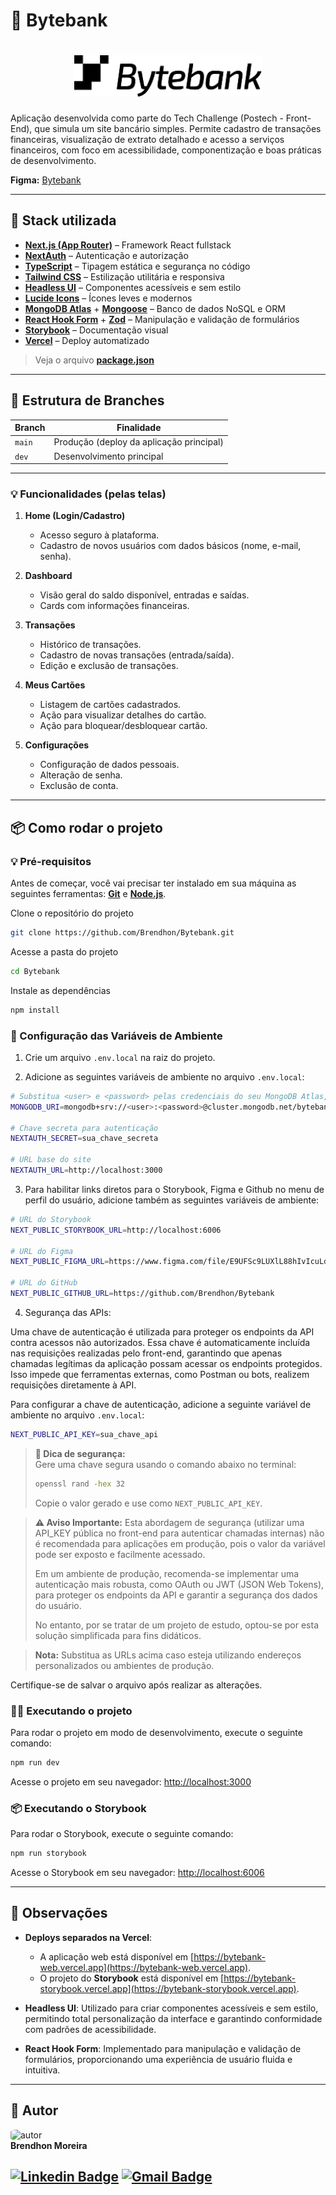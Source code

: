 # 💸 Bytebank

<h1 align="center">
    <img src="./public/logo.svg" width="300px;" alt="logo"/>
</h1>

Aplicação desenvolvida como parte do Tech Challenge (Postech - Front-End), que simula um site bancário simples. Permite cadastro de transações financeiras, visualização de extrato detalhado e acesso a serviços financeiros, com foco em acessibilidade, componentização e boas práticas de desenvolvimento.

**Figma:** [Bytebank](https://www.figma.com/design/E9UFSc9LUXlL88hIvIcuLd/Modelo-Fase-1---P%C3%93S-FIAP?node-id=503-4264)

---

## 🚀 Stack utilizada

- [**Next.js (App Router)**](https://nextjs.org/docs/app) – Framework React fullstack
- [**NextAuth**](https://next-auth.js.org/) – Autenticação e autorização
- [**TypeScript**](https://www.typescriptlang.org/) – Tipagem estática e segurança no código
- [**Tailwind CSS**](https://tailwindcss.com/) – Estilização utilitária e responsiva
- [**Headless UI**](https://headlessui.com/) – Componentes acessíveis e sem estilo
- [**Lucide Icons**](https://lucide.dev/) – Ícones leves e modernos
- [**MongoDB Atlas**](https://www.mongodb.com/atlas/database) + [**Mongoose**](https://mongoosejs.com/) – Banco de dados NoSQL e ORM
- [**React Hook Form**](https://react-hook-form.com/) + [**Zod**](https://zod.dev/) – Manipulação e validação de formulários
- [**Storybook**](https://storybook.js.org/) – Documentação visual
- [**Vercel**](https://vercel.com/) – Deploy automatizado

> Veja o arquivo  **[package.json](https://github.com/Brendhon/Bytebank/blob/main/package.json)**

---

## 📁 Estrutura de Branches

| Branch | Finalidade                               |
| ------ | ---------------------------------------- |
| `main` | Produção (deploy da aplicação principal) |
| `dev`  | Desenvolvimento principal                |

---

### 💡 **Funcionalidades (pelas telas)**

1. **Home (Login/Cadastro)**
   - Acesso seguro à plataforma.
   - Cadastro de novos usuários com dados básicos (nome, e-mail, senha).

2. **Dashboard**
   - Visão geral do saldo disponível, entradas e saídas.
   - Cards com informações financeiras.

3. **Transações**
   - Histórico de transações.
   - Cadastro de novas transações (entrada/saída).
   - Edição e exclusão de transações.

4. **Meus Cartões**
   - Listagem de cartões cadastrados.
   - Ação para visualizar detalhes do cartão.
   - Ação para bloquear/desbloquear cartão.

5. **Configurações**
   - Configuração de dados pessoais.
   - Alteração de senha.
   - Exclusão de conta.

---

## 📦 Como rodar o projeto

### 💡 Pré-requisitos

Antes de começar, você vai precisar ter instalado em sua máquina as seguintes ferramentas:
**[Git](https://git-scm.com)** e **[Node.js](https://nodejs.org/en/)**.<br> 

Clone o repositório do projeto

```bash
git clone https://github.com/Brendhon/Bytebank.git
```

Acesse a pasta do projeto

```bash
cd Bytebank
```

Instale as dependências

```bash
npm install
```

### 📄 Configuração das Variáveis de Ambiente

1. Crie um arquivo `.env.local` na raiz do projeto.

2. Adicione as seguintes variáveis de ambiente no arquivo `.env.local`:

```bash
# Substitua <user> e <password> pelas credenciais do seu MongoDB Atlas, mantendo o nome do banco de dados como "bytebank".
MONGODB_URI=mongodb+srv://<user>:<password>@cluster.mongodb.net/bytebank

# Chave secreta para autenticação
NEXTAUTH_SECRET=sua_chave_secreta

# URL base do site
NEXTAUTH_URL=http://localhost:3000
```

3. Para habilitar links diretos para o Storybook, Figma e Github no menu de perfil do usuário, adicione também as seguintes variáveis de ambiente:

```bash
# URL do Storybook
NEXT_PUBLIC_STORYBOOK_URL=http://localhost:6006

# URL do Figma
NEXT_PUBLIC_FIGMA_URL=https://www.figma.com/file/E9UFSc9LUXlL88hIvIcuLd/Modelo-Fase-1---P%C3%93S-FIAP?node-id=503-4264

# URL do GitHub
NEXT_PUBLIC_GITHUB_URL=https://github.com/Brendhon/Bytebank
```

4. Segurança das APIs:

Uma chave de autenticação é utilizada para proteger os endpoints da API contra acessos não autorizados. Essa chave é automaticamente incluída nas requisições realizadas pelo front-end, garantindo que apenas chamadas legítimas da aplicação possam acessar os endpoints protegidos. Isso impede que ferramentas externas, como Postman ou bots, realizem requisições diretamente à API.

Para configurar a chave de autenticação, adicione a seguinte variável de ambiente no arquivo `.env.local`:

```bash
NEXT_PUBLIC_API_KEY=sua_chave_api
```

> **🔐 Dica de segurança:**  
> Gere uma chave segura usando o comando abaixo no terminal:  
> ```bash
> openssl rand -hex 32
> ```  
> Copie o valor gerado e use como `NEXT_PUBLIC_API_KEY`.

> **⚠️ Aviso Importante:**
> Esta abordagem de segurança (utilizar uma API_KEY pública no front-end para autenticar chamadas internas) não é recomendada para aplicações em produção, pois o valor da variável pode ser exposto e facilmente acessado.
> 
> Em um ambiente de produção, recomenda-se implementar uma autenticação mais robusta, como OAuth ou JWT (JSON Web Tokens), para proteger os endpoints da API e garantir a segurança dos dados do usuário.
> 
> No entanto, por se tratar de um projeto de estudo, optou-se por esta solução simplificada para fins didáticos.

> **Nota:** Substitua as URLs acima caso esteja utilizando endereços personalizados ou ambientes de produção.

Certifique-se de salvar o arquivo após realizar as alterações.

### 🏃‍♂️ Executando o projeto

Para rodar o projeto em modo de desenvolvimento, execute o seguinte comando:

```bash
npm run dev
```

Acesse o projeto em seu navegador: [http://localhost:3000](http://localhost:3000)

### 📦 Executando o Storybook

Para rodar o Storybook, execute o seguinte comando:

```bash
npm run storybook
```

Acesse o Storybook em seu navegador: [http://localhost:6006](http://localhost:6006)

---

## 👀 Observações

- **Deploys separados na Vercel**: 
  - A aplicação web está disponível em [https://bytebank-web.vercel.app](https://bytebank-web.vercel.app).
  - O projeto do **Storybook** está disponível em [https://bytebank-storybook.vercel.app](https://bytebank-storybook.vercel.app).

- **Headless UI**: Utilizado para criar componentes acessíveis e sem estilo, permitindo total personalização da interface e garantindo conformidade com padrões de acessibilidade.

- **React Hook Form**: Implementado para manipulação e validação de formulários, proporcionando uma experiência de usuário fluida e intuitiva.

---

## 👥 Autor
<img style="border-radius: 20%;" src="https://avatars1.githubusercontent.com/u/52840078?s=400&u=67bc81db89b5abf12cf592e0c610426afd3a02f4&v=4" width="120px;" alt="autor"/><br>
**Brendhon Moreira**

[![Linkedin Badge](https://img.shields.io/badge/-Brendhon-blue?style=flat-square&logo=Linkedin&logoColor=white&link=https://www.linkedin.com/in/brendhon-moreira)](https://www.linkedin.com/in/brendhon-moreira)
[![Gmail Badge](https://img.shields.io/badge/-brendhon.e.c.m@gmail.com-c14438?style=flat-square&logo=Gmail&logoColor=white&link=mailto:brendhon.e.c.m@gmail.com)](mailto:brendhon.e.c.m@gmail.com)
---